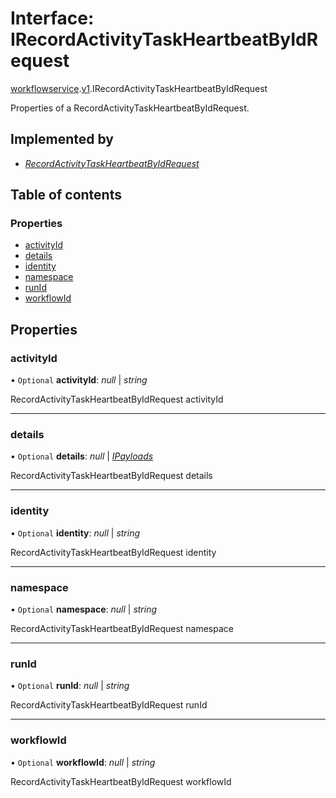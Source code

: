 # Interface: IRecordActivityTaskHeartbeatByIdRequest

[workflowservice](../modules/proto.temporal.api.workflowservice.md).[v1](../modules/proto.temporal.api.workflowservice.v1.md).IRecordActivityTaskHeartbeatByIdRequest

Properties of a RecordActivityTaskHeartbeatByIdRequest.

## Implemented by

* [*RecordActivityTaskHeartbeatByIdRequest*](../classes/proto.temporal.api.workflowservice.v1.recordactivitytaskheartbeatbyidrequest.md)

## Table of contents

### Properties

- [activityId](proto.temporal.api.workflowservice.v1.irecordactivitytaskheartbeatbyidrequest.md#activityid)
- [details](proto.temporal.api.workflowservice.v1.irecordactivitytaskheartbeatbyidrequest.md#details)
- [identity](proto.temporal.api.workflowservice.v1.irecordactivitytaskheartbeatbyidrequest.md#identity)
- [namespace](proto.temporal.api.workflowservice.v1.irecordactivitytaskheartbeatbyidrequest.md#namespace)
- [runId](proto.temporal.api.workflowservice.v1.irecordactivitytaskheartbeatbyidrequest.md#runid)
- [workflowId](proto.temporal.api.workflowservice.v1.irecordactivitytaskheartbeatbyidrequest.md#workflowid)

## Properties

### activityId

• `Optional` **activityId**: *null* \| *string*

RecordActivityTaskHeartbeatByIdRequest activityId

___

### details

• `Optional` **details**: *null* \| [*IPayloads*](proto.temporal.api.common.v1.ipayloads.md)

RecordActivityTaskHeartbeatByIdRequest details

___

### identity

• `Optional` **identity**: *null* \| *string*

RecordActivityTaskHeartbeatByIdRequest identity

___

### namespace

• `Optional` **namespace**: *null* \| *string*

RecordActivityTaskHeartbeatByIdRequest namespace

___

### runId

• `Optional` **runId**: *null* \| *string*

RecordActivityTaskHeartbeatByIdRequest runId

___

### workflowId

• `Optional` **workflowId**: *null* \| *string*

RecordActivityTaskHeartbeatByIdRequest workflowId
